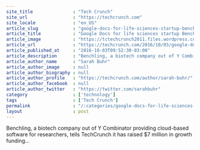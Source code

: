 ```yaml
---
site_title               : "Tech Crunch"
site_url                 : "https://techcrunch.com"
site_locale              : "en_US"
article_slug             : "google-docs-for-life-sciences-startup-benchling-raises-s7-million-in-growth-funding-from-thrive-capital"
article_title            : "Google Docs for life sciences startup Benchling raises $7 million in growth funding from Thrive Capital"
article_image            : "https://tctechcrunch2011.files.wordpress.com/2016/10/4528869007_4484c3d401_b-1.jpg?w=764&h=400&crop=1"
article_url              : "https://techcrunch.com/2016/10/03/google-docs-for-life-sciences-startup-benchling-raises-7-million-in-growth-capital-from-thrive-a16z-and-others/"
article_published_at     : "2016-10-03T09:52:30-03:00"
article_description      : "Benchling, a biotech company out of Y Combinator providing cloud-based software for researchers, tells TechCrunch it has raised $7 million in growth funding..."
article_author_name      : "Sarah Buhr"
article_author_image     : null
article_author_biography : null
article_author_profile   : "https://techcrunch.com/author/sarah-buhr/"
article_author_facebook  : null
article_author_twitter   : "https://twitter.com/sarahbuhr"
category                 : ['technology']
tags                     : ['Tech Crunch']
permalink                : "/:categories/google-docs-for-life-sciences-startup-benchling-raises-s7-million-in-growth-funding-from-thrive-capital/"
layout                   : post
---
```


Benchling, a biotech company out of Y Combinator providing cloud-based software for researchers, tells TechCrunch it has raised $7 million in growth funding...
